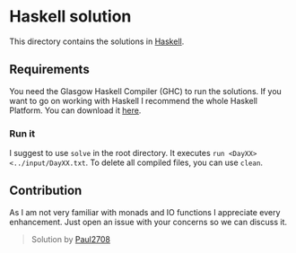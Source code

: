 # Haskell solution
This directory contains the solutions in [Haskell](https://www.haskell.org).

## Requirements
You need the Glasgow Haskell Compiler (GHC) to run the solutions.
If you want to go on working with Haskell I recommend the whole Haskell Platform.
You can download it [here](https://www.haskell.org/platform/).

### Run it
I suggest to use `solve` in the root directory.
It executes `run <DayXX> <../input/DayXX.txt`.
To delete all compiled files, you can use `clean`.

## Contribution
As I am not very familiar with monads and IO functions I appreciate every enhancement.
Just open an issue with your concerns so we can discuss it.

> Solution by [Paul2708](https://www.github.com/Paul2708)